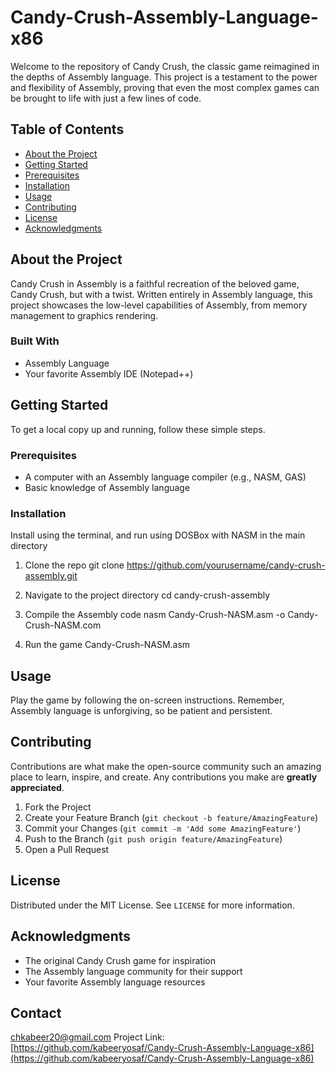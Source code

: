 # Candy-Crush-Assembly-Language-x86

Welcome to the repository of Candy Crush, the classic game reimagined in the depths of Assembly language. This project is a testament to the power and flexibility of Assembly, proving that even the most complex games can be brought to life with just a few lines of code.

## Table of Contents

- [About the Project](#about-the-project)
- [Getting Started](#getting-started)
 - [Prerequisites](#prerequisites)
 - [Installation](#installation)
- [Usage](#usage)
- [Contributing](#contributing)
- [License](#license)
- [Acknowledgments](#acknowledgments)

## About the Project

Candy Crush in Assembly is a faithful recreation of the beloved game, Candy Crush, but with a twist. Written entirely in Assembly language, this project showcases the low-level capabilities of Assembly, from memory management to graphics rendering.

### Built With

- Assembly Language
- Your favorite Assembly IDE (Notepad++)

## Getting Started

To get a local copy up and running, follow these simple steps.

### Prerequisites

- A computer with an Assembly language compiler (e.g., NASM, GAS)
- Basic knowledge of Assembly language

### Installation

Install using the terminal, and run using DOSBox with NASM in the main directory

1. Clone the repo
   git clone https://github.com/yourusername/candy-crush-assembly.git

2. Navigate to the project directory
   cd candy-crush-assembly
   
3. Compile the Assembly code
   nasm Candy-Crush-NASM.asm -o Candy-Crush-NASM.com
   
4. Run the game
   Candy-Crush-NASM.asm 

## Usage

Play the game by following the on-screen instructions. Remember, Assembly language is unforgiving, so be patient and persistent.

## Contributing

Contributions are what make the open-source community such an amazing place to learn, inspire, and create. Any contributions you make are **greatly appreciated**.

1. Fork the Project
2. Create your Feature Branch (`git checkout -b feature/AmazingFeature`)
3. Commit your Changes (`git commit -m 'Add some AmazingFeature'`)
4. Push to the Branch (`git push origin feature/AmazingFeature`)
5. Open a Pull Request

## License

Distributed under the MIT License. See `LICENSE` for more information.

## Acknowledgments

- The original Candy Crush game for inspiration
- The Assembly language community for their support
- Your favorite Assembly language resources

## Contact

chkabeer20@gmail.com
Project Link: [https://github.com/kabeeryosaf/Candy-Crush-Assembly-Language-x86](https://github.com/kabeeryosaf/Candy-Crush-Assembly-Language-x86)

